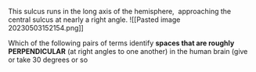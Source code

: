 This sulcus runs in the long axis of the hemisphere,  approaching the central sulcus at nearly a right angle.
![[Pasted image 20230503152154.png]] 

Which of the following pairs of terms identify **spaces that are roughly PERPENDICULAR** (at right angles to one another) in the human brain (give or take 30 degrees or so